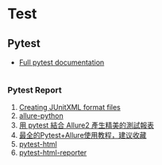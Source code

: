 # Test

## Pytest

* [Full pytest documentation](https://docs.pytest.org/en/7.1.x/contents.html)

```py
```

### Pytest Report

1. [Creating JUnitXML format files](https://docs.pytest.org/en/7.1.x/how-to/output.html)
2. [allure-python](https://github.com/allure-framework/allure-python)
  1. [用 pytest 結合 Allure2 產生精美的測試報表](https://myapollo.com.tw/zh-tw/python-pytest-allure2-test-report-tool/)
  2. [最全的Pytest+Allure使用教程，建议收藏](https://zhuanlan.zhihu.com/p/455445067)
3. [pytest-html](https://github.com/pytest-dev/pytest-html)
4. [pytest-html-reporter](https://github.com/prashanth-sams/pytest-html-reporter)

